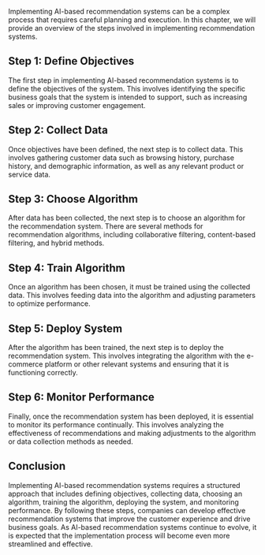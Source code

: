 
Implementing AI-based recommendation systems can be a complex process that requires careful planning and execution. In this chapter, we will provide an overview of the steps involved in implementing recommendation systems.

Step 1: Define Objectives
-------------------------

The first step in implementing AI-based recommendation systems is to define the objectives of the system. This involves identifying the specific business goals that the system is intended to support, such as increasing sales or improving customer engagement.

Step 2: Collect Data
--------------------

Once objectives have been defined, the next step is to collect data. This involves gathering customer data such as browsing history, purchase history, and demographic information, as well as any relevant product or service data.

Step 3: Choose Algorithm
------------------------

After data has been collected, the next step is to choose an algorithm for the recommendation system. There are several methods for recommendation algorithms, including collaborative filtering, content-based filtering, and hybrid methods.

Step 4: Train Algorithm
-----------------------

Once an algorithm has been chosen, it must be trained using the collected data. This involves feeding data into the algorithm and adjusting parameters to optimize performance.

Step 5: Deploy System
---------------------

After the algorithm has been trained, the next step is to deploy the recommendation system. This involves integrating the algorithm with the e-commerce platform or other relevant systems and ensuring that it is functioning correctly.

Step 6: Monitor Performance
---------------------------

Finally, once the recommendation system has been deployed, it is essential to monitor its performance continually. This involves analyzing the effectiveness of recommendations and making adjustments to the algorithm or data collection methods as needed.

Conclusion
----------

Implementing AI-based recommendation systems requires a structured approach that includes defining objectives, collecting data, choosing an algorithm, training the algorithm, deploying the system, and monitoring performance. By following these steps, companies can develop effective recommendation systems that improve the customer experience and drive business goals. As AI-based recommendation systems continue to evolve, it is expected that the implementation process will become even more streamlined and effective.

